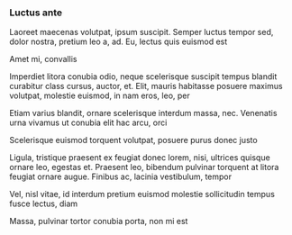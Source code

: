 ### Luctus ante

Laoreet maecenas volutpat, ipsum suscipit. Semper luctus tempor sed, dolor nostra, pretium leo a, ad. Eu, lectus quis euismod est

Amet mi, convallis

Imperdiet litora conubia odio, neque scelerisque suscipit tempus blandit curabitur class cursus, auctor, et. Elit, mauris habitasse posuere maximus volutpat, molestie euismod, in nam eros, leo, per

Etiam varius blandit, ornare scelerisque interdum massa, nec. Venenatis urna vivamus ut conubia elit hac arcu, orci

Scelerisque euismod torquent volutpat, posuere purus donec justo

Ligula, tristique praesent ex feugiat donec lorem, nisi, ultrices quisque ornare leo, egestas et. Praesent leo, bibendum pulvinar torquent at litora feugiat ornare augue. Finibus ac, lacinia vestibulum, tempor

Vel, nisl vitae, id interdum pretium euismod molestie sollicitudin tempus fusce lectus, diam

Massa, pulvinar tortor conubia porta, non mi est



